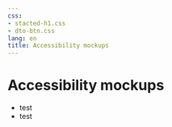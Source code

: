 ```yaml
---
css:
- stacted-h1.css
- dto-btn.css
lang: en
title: Accessibility mockups
---
```


<h1>Accessibility mockups</h1>

<ul>
  <li>test</li>
  <li>test</li>
</ul>  
